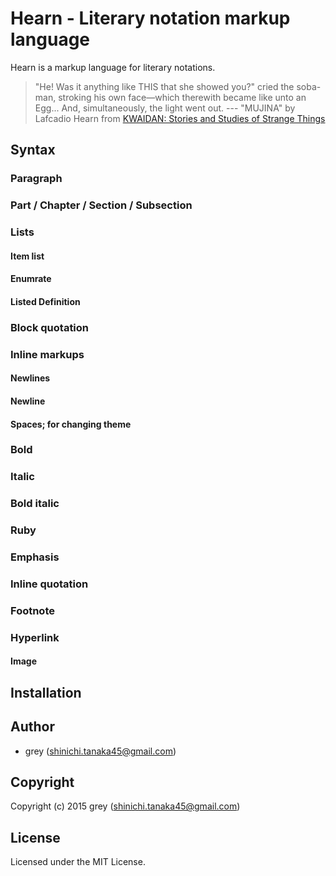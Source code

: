 # Hearn - Literary notation markup language

Hearn is a markup language for literary notations.

>  "He! Was it anything like THIS that she showed you?" cried the soba-man, stroking his own face—which therewith became like unto an Egg... And, simultaneously, the light went out.
> --- "MUJINA" by Lafcadio Hearn from [KWAIDAN: Stories and Studies of Strange Things](http://www.gutenberg.org/files/1210/1210-h/1210-h.htm)


## Syntax

### Paragraph


### Part / Chapter / Section / Subsection

### Lists

#### Item list

#### Enumrate

#### Listed Definition

### Block quotation

### Inline markups

#### Newlines

#### Newline

#### Spaces; for changing theme

### Bold

### Italic

### Bold italic

### Ruby

### Emphasis

### Inline quotation

### Footnote

### Hyperlink

#### Image



## Installation

## Author

* grey (shinichi.tanaka45@gmail.com)

## Copyright

Copyright (c) 2015 grey (shinichi.tanaka45@gmail.com)

## License

Licensed under the MIT License.
